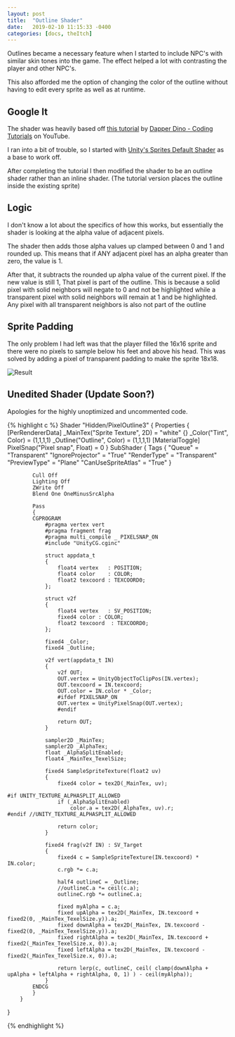 ```yaml
---
layout: post
title:  "Outline Shader"
date:   2019-02-10 11:15:33 -0400
categories: [docs, theItch]
---
```


Outlines became a necessary feature when I started to include NPC's with similar skin tones into the game. The effect helped a lot with contrasting the player and other NPC's. 

This also afforded me the option of changing the color of the outline without having to edit every sprite as well as at runtime.

<!--more-->

## Google It
The shader was heavily based off [this tutorial](https://www.youtube.com/watch?v=vqDOirux0Es) by [Dapper Dino - Coding Tutorials](https://www.youtube.com/channel/UCjCpZyil4D8TBb5nVTMMaUw) on YouTube. 

I ran into a bit of trouble, so I started with [Unity's Sprites Default Shader](https://github.com/nubick/unity-utils/blob/master/sources/Assets/Scripts/Shaders/Sprites-Default.shader) as a base to work off.

After completing the tutorial I then modified the shader to be an outline shader rather than an inline shader. (The tutorial version places the outline inside the existing sprite)

## Logic
I don't know a lot about the specifics of how this works, but essentially the shader is looking at the alpha value of adjacent pixels.

The shader then adds those alpha values up clamped between 0 and 1 and rounded up. This means that if ANY adjacent pixel has an alpha greater than zero, the value is 1. 

After that, it subtracts the rounded up alpha value of the current pixel. If the new value is still 1, That pixel is part of the outline. This is because a solid pixel with solid neighbors will negate to 0 and not be highlighted while a transparent pixel with solid neighbors will remain at 1 and be highlighted. Any pixel with all transparent neighbors is also not part of the outline

## Sprite Padding

The only problem I had left was that the player filled the 16x16 sprite and there were no pixels to sample below his feet and above his head. This was solved by adding a pixel of transparent padding to make the sprite 18x18. 

![Result]({{site.url}}/media/TheItch/Outline.gif)

## Unedited Shader (Update Soon?)

Apologies for the highly unoptimized and uncommented code.

{% highlight c %}
Shader "Hidden/PixelOutline3"
{
	Properties
	{
		[PerRendererData] _MainTex("Sprite Texture", 2D) = "white" {}
		_Color("Tint", Color) = (1,1,1,1)
		_Outline("Outline", Color) = (1,1,1,1)
		[MaterialToggle] PixelSnap("Pixel snap", Float) = 0
	}
		SubShader
		{
			Tags
			{
				"Queue" = "Transparent"
				"IgnoreProjector" = "True"
				"RenderType" = "Transparent"
				"PreviewType" = "Plane"
				"CanUseSpriteAtlas" = "True"
			}

			Cull Off
			Lighting Off
			ZWrite Off
			Blend One OneMinusSrcAlpha

			Pass
			{
			CGPROGRAM
				#pragma vertex vert
				#pragma fragment frag
				#pragma multi_compile _ PIXELSNAP_ON
				#include "UnityCG.cginc"

				struct appdata_t
				{
					float4 vertex   : POSITION;
					float4 color    : COLOR;
					float2 texcoord : TEXCOORD0;
				};

				struct v2f
				{
					float4 vertex   : SV_POSITION;
					fixed4 color : COLOR;
					float2 texcoord  : TEXCOORD0;
				};

				fixed4 _Color;
				fixed4 _Outline;

				v2f vert(appdata_t IN)
				{
					v2f OUT;
					OUT.vertex = UnityObjectToClipPos(IN.vertex);
					OUT.texcoord = IN.texcoord;
					OUT.color = IN.color * _Color;
					#ifdef PIXELSNAP_ON
					OUT.vertex = UnityPixelSnap(OUT.vertex);
					#endif

					return OUT;
				}

				sampler2D _MainTex;
				sampler2D _AlphaTex;
				float _AlphaSplitEnabled;
				float4 _MainTex_TexelSize;

				fixed4 SampleSpriteTexture(float2 uv)
				{
					fixed4 color = tex2D(_MainTex, uv);

	#if UNITY_TEXTURE_ALPHASPLIT_ALLOWED
					if (_AlphaSplitEnabled)
						color.a = tex2D(_AlphaTex, uv).r;
	#endif //UNITY_TEXTURE_ALPHASPLIT_ALLOWED

					return color;
				}

				fixed4 frag(v2f IN) : SV_Target
				{
					fixed4 c = SampleSpriteTexture(IN.texcoord) * IN.color;
					c.rgb *= c.a;
					
					half4 outlineC = _Outline;
					//outlineC.a *= ceil(c.a);
					outlineC.rgb *= outlineC.a;
					
					fixed myAlpha = c.a;
					fixed upAlpha = tex2D(_MainTex, IN.texcoord + fixed2(0, _MainTex_TexelSize.y)).a;
					fixed downAlpha = tex2D(_MainTex, IN.texcoord - fixed2(0, _MainTex_TexelSize.y)).a;
					fixed rightAlpha = tex2D(_MainTex, IN.texcoord + fixed2(_MainTex_TexelSize.x, 0)).a;
					fixed leftAlpha = tex2D(_MainTex, IN.texcoord - fixed2(_MainTex_TexelSize.x, 0)).a;

					return lerp(c, outlineC, ceil( clamp(downAlpha + upAlpha + leftAlpha + rightAlpha, 0, 1) ) - ceil(myAlpha));
				}
			ENDCG
			}
		}
}

{% endhighlight %}

